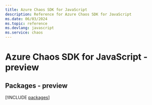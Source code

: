 ```yaml
---
title: Azure Chaos SDK for JavaScript
description: Reference for Azure Chaos SDK for JavaScript
ms.date: 06/03/2024
ms.topic: reference
ms.devlang: javascript
ms.service: chaos
---
```

# Azure Chaos SDK for JavaScript - preview
## Packages - preview
[!INCLUDE [packages](chaos-index.md)]